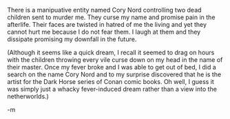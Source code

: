 <p>There is a manipuative entity named Cory Nord controlling two dead children sent to murder me.  They curse my name and promise pain in the afterlife.  Their faces are twisted in hatred of me the living and yet they cannot hurt me because I do not fear them.  I laugh at them and they dissipate promising my downfall in the future.  </p>
<p>(Although it seems like a quick dream, I recall it seemed to drag on hours with the children throwing every vile curse down on my head in the name of their master.  Once my fever broke and I was able to get out of bed, I did a search on the name Cory Nord and to my surprise discovered that he is the artist for the Dark Horse series of Conan comic books.  Oh well, I guess it was simply just a whacky fever-induced dream rather than a view into the netherworlds.)</p>
<p>-m</p>
